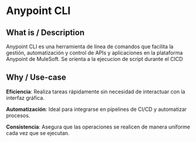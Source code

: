 # Anypoint CLI

## What is / Description
Anypoint CLI es una herramienta de línea de comandos que facilita la gestión, automatización y control de APIs y aplicaciones en la plataforma Anypoint de MuleSoft. Se orienta a la ejecucion de script durante el CICD

## Why / Use-case

__Eficiencia__: Realiza tareas rápidamente sin necesidad de interactuar con la interfaz gráfica.

__Automatización__: Ideal para integrarse en pipelines de CI/CD y automatizar procesos.

__Consistencia__: Asegura que las operaciones se realicen de manera uniforme cada vez que se ejecutan.
